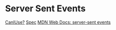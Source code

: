 # Server Sent Events

[CanIUse?](https://caniuse.com/eventsource)
[Spec](https://html.spec.whatwg.org/multipage/server-sent-events.html#server-sent-events)
[MDN Web Docs: server-sent events](https://developer.mozilla.org/en-US/docs/Web/API/Server-sent_events/Using_server-sent_events)
